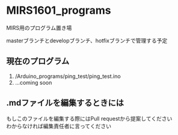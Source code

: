 # MIRS1601_programs
MIRS用のプログラム置き場

masterブランチとdevelopブランチ、hotfixブランチで管理する予定

## 現在のプログラム
1. /Arduino_programs/ping_test/ping_test.ino
2. ...coming soon

## .mdファイルを編集するときには
もしこのファイルを編集する際にはPull requestから提案してください  
わからなければ編集責任者に言ってください
